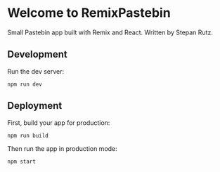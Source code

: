 # Welcome to RemixPastebin

Small Pastebin app built with Remix and React.
Written by Stepan Rutz.


## Development

Run the dev server:

```shellscript
npm run dev
```

## Deployment

First, build your app for production:

```sh
npm run build
```

Then run the app in production mode:

```sh
npm start
```

